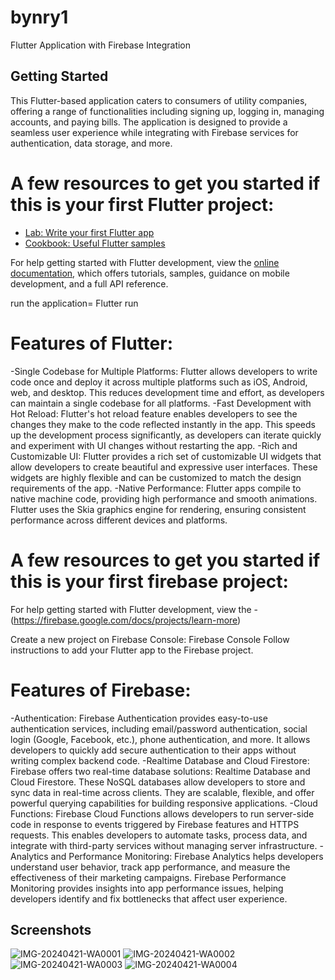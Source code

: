 # bynry1

Flutter Application with Firebase Integration

## Getting Started

 This Flutter-based application caters to consumers of utility companies, offering a range of functionalities including signing up, logging in, managing accounts, and paying bills. The application is designed to provide a seamless user experience while integrating with Firebase services for authentication, data storage, and more.
# A few resources to get you started if this is your first Flutter project:

- [Lab: Write your first Flutter app](https://docs.flutter.dev/get-started/codelab)
- [Cookbook: Useful Flutter samples](https://docs.flutter.dev/cookbook)

For help getting started with Flutter development, view the
[online documentation](https://docs.flutter.dev/), which offers tutorials,
samples, guidance on mobile development, and a full API reference.

run the application= Flutter run

# Features of Flutter:
-Single Codebase for Multiple Platforms: Flutter allows developers to write code once and deploy it across multiple platforms such as iOS, Android, web, and desktop. This reduces development time and effort, as developers can maintain a single codebase for all platforms.
-Fast Development with Hot Reload: Flutter's hot reload feature enables developers to see the changes they make to the code reflected instantly in the app. This speeds up the development process significantly, as developers can iterate quickly and experiment with UI changes without restarting the app.
-Rich and Customizable UI: Flutter provides a rich set of customizable UI widgets that allow developers to create beautiful and expressive user interfaces. These widgets are highly flexible and can be customized to match the design requirements of the app.
-Native Performance: Flutter apps compile to native machine code, providing high performance and smooth animations. Flutter uses the Skia graphics engine for rendering, ensuring consistent performance across different devices and platforms.


# A few resources to get you started if this is your first firebase project:

For help getting started with Flutter development, view the
-(https://firebase.google.com/docs/projects/learn-more)

Create a new project on Firebase Console: Firebase Console
Follow instructions to add your Flutter app to the Firebase project.

# Features of Firebase:
-Authentication: Firebase Authentication provides easy-to-use authentication services, including email/password authentication, social login (Google, Facebook, etc.), phone authentication, and more. It allows developers to quickly add secure authentication to their apps without writing complex backend code.
-Realtime Database and Cloud Firestore: Firebase offers two real-time database solutions: Realtime Database and Cloud Firestore. These NoSQL databases allow developers to store and sync data in real-time across clients. They are scalable, flexible, and offer powerful querying capabilities for building responsive applications.
-Cloud Functions: Firebase Cloud Functions allows developers to run server-side code in response to events triggered by Firebase features and HTTPS requests. This enables developers to automate tasks, process data, and integrate with third-party services without managing server infrastructure.
-Analytics and Performance Monitoring: Firebase Analytics helps developers understand user behavior, track app performance, and measure the effectiveness of their marketing campaigns. Firebase Performance Monitoring provides insights into app performance issues, helping developers identify and fix bottlenecks that affect user experience.








## Screenshots
![IMG-20240421-WA0001](https://github.com/ManasiSankpal/bynry1/assets/138512997/f7c5838c-244f-4fb2-8bd3-2837a26041fa)
![IMG-20240421-WA0002](https://github.com/ManasiSankpal/bynry1/assets/138512997/37f01469-52a8-459b-8c07-753f7c0d482a)
![IMG-20240421-WA0003](https://github.com/ManasiSankpal/bynry1/assets/138512997/884c1d50-3e4d-45c1-b26e-977423871cac)
![IMG-20240421-WA0004](https://github.com/ManasiSankpal/bynry1/assets/138512997/53c52c85-18e4-4123-a81f-e0381fbe2b15)
